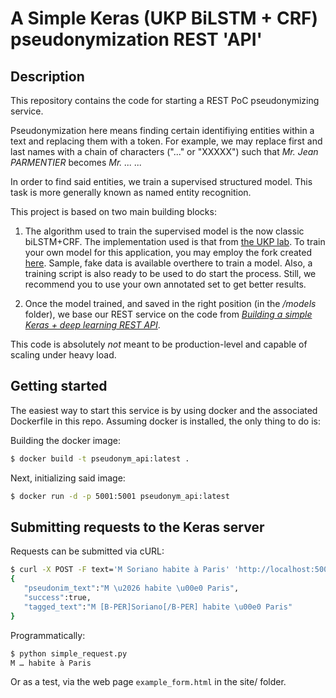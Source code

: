 # A Simple Keras (UKP BiLSTM + CRF) pseudonymization REST 'API'

## Description
This repository contains the code for starting a REST PoC pseudonymizing service. 

Pseudonymization here means finding certain identifiying entities within a text and replacing them with a token. For example, we may replace first and last names with a chain of characters ("..." or "XXXXX") such that *Mr. Jean PARMENTIER* becomes *Mr. ... ...* 

In order to find said entities, we train a supervised structured model. This task is more generally known as named entity recognition. 

This project is based on two main building blocks:
1.  The algorithm used to train the supervised model is the now classic biLSTM+CRF. The implementation used is that from [the UKP lab](https://github.com/UKPLab/emnlp2017-bilstm-cnn-crf). To train your own model for this application, you may  employ the fork created [here](https://github.com/psorianom/emnlp2017-bilstm-cnn-crf).  Sample, fake data is available overthere to train a model. Also, a training script is also ready to be used to do start the process. Still, we recommend you to use your own annotated  set to get better results. 


2. Once the model trained, and saved in the right position (in the */models* folder), we base our REST service on the code from [*Building a simple Keras + deep learning REST API*](https://blog.keras.io/building-a-simple-keras-deep-learning-rest-api.html).

This code is absolutely _not_ meant to be production-level and capable of scaling under heavy load.

## Getting started

The easiest way to start this service is by using docker and the associated Dockerfile in this repo. Assuming docker is installed, the only thing to do is:

Building the docker image:
```sh
$ docker build -t pseudonym_api:latest .
```

Next, initializing said image:

```sh
$ docker run -d -p 5001:5001 pseudonym_api:latest
```


## Submitting requests to the Keras server

Requests can be submitted via cURL:

```sh
$ curl -X POST -F text='M Soriano habite à Paris' 'http://localhost:5001/tag'
{
   "pseudonim_text":"M \u2026 habite \u00e0 Paris",
   "success":true,
   "tagged_text":"M [B-PER]Soriano[/B-PER] habite \u00e0 Paris"
}
```

Programmatically:

```sh
$ python simple_request.py 
M … habite à Paris
```

Or as a test, via the web page ```example_form.html``` in the site/ folder.
